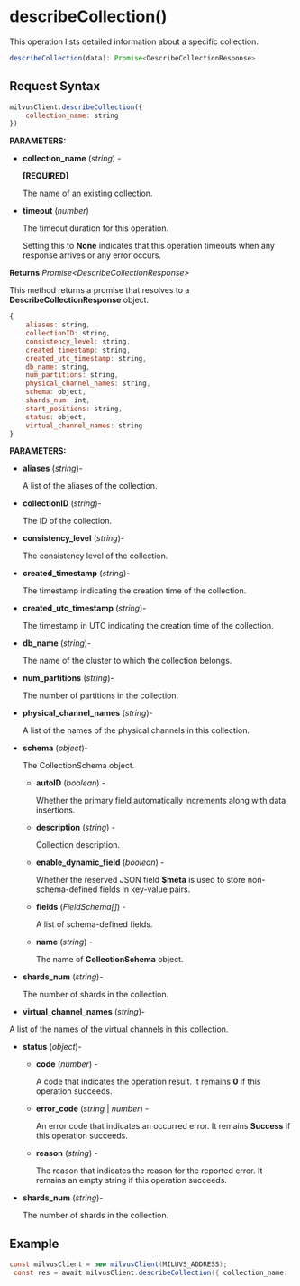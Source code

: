 # describeCollection()

This operation lists detailed information about a specific collection.

```javascript
describeCollection(data): Promise<DescribeCollectionResponse>
```

## Request Syntax

```javascript
milvusClient.describeCollection({ 
    collection_name: string 
})
```

**PARAMETERS:**

- **collection_name** (*string*) -

    **[REQUIRED]**

    The name of an existing collection.

- **timeout** (*number*)  

    The timeout duration for this operation. 

    Setting this to **None** indicates that this operation timeouts when any response arrives or any error occurs.

**Returns** *Promise\<DescribeCollectionResponse>*

This method returns a promise that resolves to a **DescribeCollectionResponse** object.

```javascript
{
    aliases: string,
    collectionID: string,
    consistency_level: string,
    created_timestamp: string,
    created_utc_timestamp: string,
    db_name: string,
    num_partitions: string,
    physical_channel_names: string,
    schema: object,
    shards_num: int,
    start_positions: string,
    status: object,
    virtual_channel_names: string  
}
```

**PARAMETERS:**

- **aliases** (*string*)-

    A list of the aliases of the collection.

- **collectionID** (*string*)-

    The ID of the collection.

- **consistency_level** (*string*)-

    The consistency level of the collection.

- **created_timestamp** (*string*)-

    The timestamp indicating the creation time of the collection.

- **created_utc_timestamp** (*string*)-

    The timestamp in UTC indicating the creation time of the collection.

- **db_name** (*string*)-

    The name of the cluster to which the collection belongs.

- **num_partitions** (*string*)-

    The number of partitions in the collection.

- **physical_channel_names** (*string*)-

    A list of the names of the physical channels in this collection.

- **schema** (*object*)-

    The CollectionSchema object.

    - **autoID** (*boolean*) -

        Whether the primary field automatically increments along with data insertions.

    - **description** (*string*) -

        Collection description.

    - **enable_dynamic_field** (*boolean*) -

        Whether the reserved JSON field **$meta** is used to store non-schema-defined fields in key-value pairs.

    - **fields** (*FieldSchema[]*) -

        A list of schema-defined fields. 

    - **name** (*string*) -   

        The name of **CollectionSchema** object.

- **shards_num** (*string*)-

    The number of shards in the collection.

- **virtual_channel_names** (*string*)-

A list of the names of the virtual channels in this collection.

- **status** (*object*)-

    - **code** (*number*) -

        A code that indicates the operation result. It remains **0** if this operation succeeds.

    - **error_code** (*string* | *number*) -

        An error code that indicates an occurred error. It remains **Success** if this operation succeeds. 

    - **reason** (*string*) - 

        The reason that indicates the reason for the reported error. It remains an empty string if this operation succeeds.

- **shards_num** (*string*)-

    The number of shards in the collection.

## Example

```java
const milvusClient = new milvusClient(MILUVS_ADDRESS);
 const res = await milvusClient.describeCollection({ collection_name: 'my_collection' });
```


